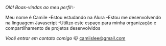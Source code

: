 *Olá! Boas-vindas ao meu perfil*✨

Meu nome é Camile
-Estou estudando na Alura 
-Estou me desenvolvendo na linguagem Javascript 
-Utilizo este espaço para minha organização e compartilhamento de projetos desenvolvidos

*Você entrar em contato comigo* 📪
camiislee@gmail.com
